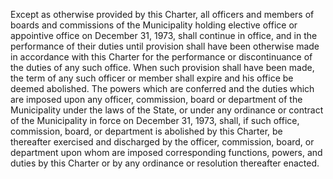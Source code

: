 Except as otherwise provided by this Charter, all officers and members of boards and commissions of the Municipality holding elective office or appointive office on December 31, 1973, shall continue in office, and in the performance of their duties until provision shall have been otherwise made in accordance with this Charter for the performance or discontinuance of the duties of any such office. When such provision shall have been made, the term of any such officer or member shall expire and his office be deemed abolished. The powers which are conferred and the duties which are imposed upon any officer, commission, board or department of the Municipality under the laws of the State, or under any ordinance or contract of the Municipality in force on December 31, 1973, shall, if such office, commission, board, or department is abolished by this Charter, be thereafter exercised and discharged by the officer, commission, board, or department upon whom are imposed corresponding functions, powers, and duties by this Charter or by any ordinance or resolution thereafter enacted.